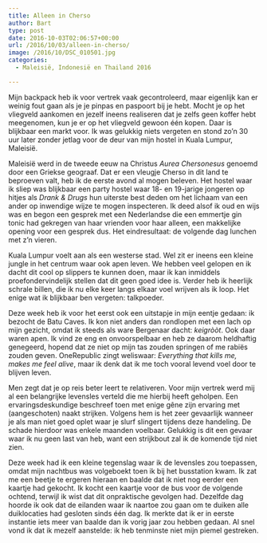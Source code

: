```yaml
---
title: Alleen in Cherso
author: Bart
type: post
date: 2016-10-03T02:06:57+00:00
url: /2016/10/03/alleen-in-cherso/
image: /2016/10/DSC_010501.jpg
categories:
  - Maleisië, Indonesië en Thailand 2016

---
```

Mijn backpack heb ik voor vertrek vaak gecontroleerd, maar eigenlijk kan er weinig fout gaan als je je pinpas en paspoort bij je hebt. Mocht je op het vliegveld aankomen en jezelf ineens realiseren dat je zelfs geen koffer hebt meegenomen, kun je er op het vliegveld gewoon één kopen. Daar is blijkbaar een markt voor. Ik was gelukkig niets vergeten en stond zo&#8217;n 30 uur later zonder jetlag voor de deur van mijn hostel in Kuala Lumpur, Maleisië.

Maleisië werd in de tweede eeuw na Christus _Aurea Chersonesus_ genoemd door een Griekse geograaf. Dat er een vleugje Cherso in dit land te beproeven valt, heb ik de eerste avond al mogen beleven. Het hostel waar ik sliep was blijkbaar een party hostel waar 18- en 19-jarige jongeren op hitjes als _Drank & Drugs_ hun uiterste best deden om het lichaam van een ander op inwendige wijze te mogen inspecteren. Ik deed alsof ik oud en wijs was en begon een gesprek met een Nederlandse die een emmertje gin tonic had gekregen van haar vrienden voor haar alleen, een makkelijke opening voor een gesprek dus. Het eindresultaat: de volgende dag lunchen met z&#8217;n vieren.

Kuala Lumpur voelt aan als een westerse stad. Wel zit er ineens een kleine jungle in het centrum waar ook apen leven. We hebben veel gelopen en ik dacht dit cool op slippers te kunnen doen, maar ik kan inmiddels proefondervindelijk stellen dat dit geen goed idee is. Verder heb ik heerlijk schrale billen, die ik nu elke keer langs elkaar voel wrijven als ik loop. Het enige wat ik blijkbaar ben vergeten: talkpoeder.

Deze week heb ik voor het eerst ook een uitstapje in mijn eentje gedaan: ik bezocht de Batu Caves. Ik kon niet anders dan rondlopen met een lach op mijn gezicht, omdat ik steeds als ware Bergenaar dacht: _keigròòt_. Ook daar waren apen. Ik vind ze eng en onvoorspelbaar en heb ze daarom heldhaftig genegeerd, hopend dat ze niet op mijn tas zouden springen of me rabiës zouden geven. OneRepublic zingt weliswaar: _Everything that kills me, makes me feel alive_, maar ik denk dat ik me toch vooral levend voel door te blijven leven.

Men zegt dat je op reis beter leert te relativeren. Voor mijn vertrek werd mij al een belangrijke levensles verteld die me hierbij heeft geholpen. Een ervaringsdeskundige beschreef toen met enige gêne zijn ervaring met (aangeschoten) naakt strijken. Volgens hem is het zeer gevaarlijk wanneer je als man niet goed oplet waar je slurf slingert tijdens deze handeling. De schade hierdoor was enkele maanden voelbaar. Gelukkig is dit een gevaar waar ik nu geen last van heb, want een strijkbout zal ik de komende tijd niet zien.

Deze week had ik een kleine tegenslag waar ik de levensles zou toepassen, omdat mijn nachtbus was volgeboekt toen ik bij het busstation kwam. Ik zat me een beetje te ergeren hieraan en baalde dat ik niet nog eerder een kaartje had gekocht. Ik kocht een kaartje voor de bus voor de volgende ochtend, terwijl ik wist dat dit onpraktische gevolgen had. Dezelfde dag hoorde ik ook dat de eilanden waar ik naartoe zou gaan om te duiken alle duiklocaties had gesloten sinds één dag. Ik merkte dat ik er in eerste instantie iets meer van baalde dan ik vorig jaar zou hebben gedaan. Al snel vond ik dat ik mezelf aanstelde: ik heb tenminste niet mijn piemel gestreken.
